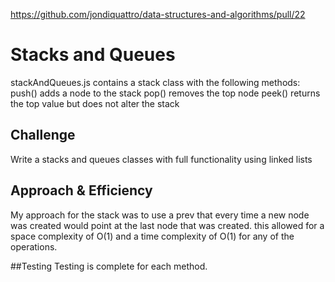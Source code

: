 https://github.com/jondiquattro/data-structures-and-algorithms/pull/22

# Stacks and Queues
stackAndQueues.js contains a stack class with the following methods:
push() adds a node to the stack
pop() removes the top node
peek() returns the top value but does not alter the stack

## Challenge
Write a stacks and queues classes with full functionality using linked lists

## Approach & Efficiency
My approach for the stack was to use a prev that every time a new node was created would point at the last node that was created.
this allowed for a space complexity of O(1) and a time complexity of O(1) for any of the operations.

##Testing
Testing is complete for each method.